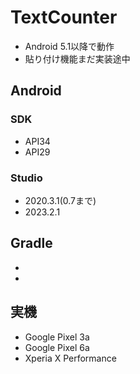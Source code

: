 # TextCounter
- Android 5.1以降で動作
- 貼り付け機能まだ実装途中
## Android 
### SDK 
- API34
- API29
### Studio
- 2020.3.1(0.7まで)
- 2023.2.1
## Gradle
-
-
## 実機
- Google Pixel 3a
- Google Pixel 6a
- Xperia X Performance
